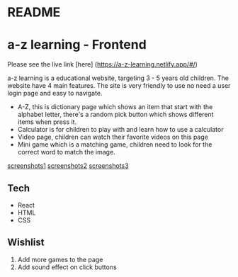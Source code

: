 # README

# a-z learning - Frontend
Please see the live link [here] (https://a-z-learning.netlify.app/#/)

a-z learning is a educational website, targeting 3 - 5 years old children. The website have 4 main features. The site is very friendly to use no need a user login page and easy to navigate.
- A-Z, this is dictionary page which shows an item that start with the alphabet letter, there's a random pick button which shows different items when press it. 
- Calculator is for children to play with and learn how to use a calculator
- Video page, children can watch their favorite videos on this page
- Mini game which is a matching game, children need to look for the correct word to match the image.

[screenshots1](./images/screenshot1.png)
[screenshots2](./images/screenshot2.png)
[screenshots3](./images/screenshot3.png)

## Tech
- React
- HTML
- CSS

## Wishlist
1. Add more games to the page
2. Add sound effect on click buttons


